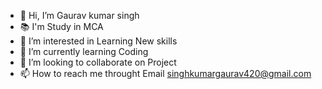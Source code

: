 - 👋 Hi, I’m Gaurav kumar singh
- 📚  I'm Study in MCA
- 👀 I’m interested in Learning New  skills
- 🌱 I’m currently learning Coding
- 💞️ I’m looking to collaborate on Project
- 📫 How to reach me throught  Email singhkumargaurav420@gmail.com

<!---
gauravrajput4201/gauravrajput4201 is a ✨ special ✨ repository because its `README.md` (this file) appears on your GitHub profile.
You can click the Preview link to take a look at your changes.
--->
